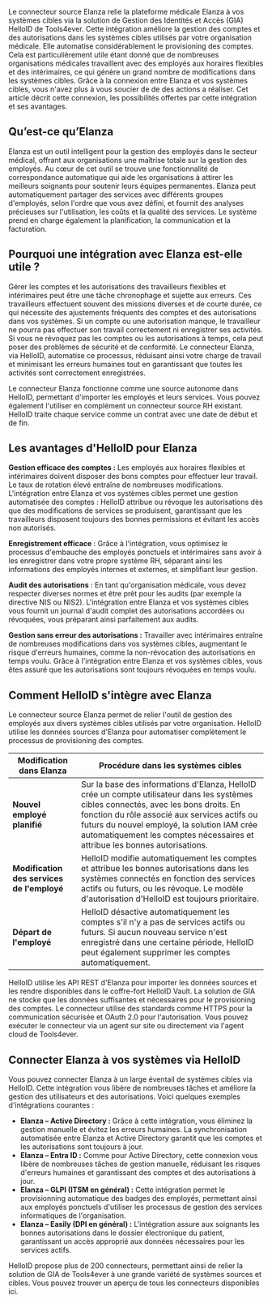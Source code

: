 Le connecteur source Elanza relie la plateforme médicale Elanza à vos systèmes cibles via la solution de Gestion des Identités et Accès (GIA) HelloID de Tools4ever. Cette intégration améliore la gestion des comptes et des autorisations dans les systèmes cibles utilisés par votre organisation médicale. Elle automatise considérablement le provisioning des comptes. Cela est particulièrement utile étant donné que de nombreuses organisations médicales travaillent avec des employés aux horaires flexibles et des intérimaires, ce qui génère un grand nombre de modifications dans les systèmes cibles. Grâce à la connexion entre Elanza et vos systèmes cibles, vous n'avez plus à vous soucier de de des actions a réaliser. Cet article décrit cette connexion, les possibilités offertes par cette intégration et ses avantages. 

## Qu’est-ce qu’Elanza

Elanza est un outil intelligent pour la gestion des employés dans le secteur médical, offrant aux organisations une maîtrise totale sur la gestion des employés. Au cœur de cet outil se trouve une fonctionnalité de correspondance automatique qui aide les organisations à attirer les meilleurs soignants pour soutenir leurs équipes permanentes. Elanza peut automatiquement partager des services avec différents groupes d'employés, selon l'ordre que vous avez défini, et fournit des analyses précieuses sur l'utilisation, les coûts et la qualité des services. Le système prend en charge également la planification, la communication et la facturation.

## Pourquoi une intégration avec Elanza est-elle utile ?

Gérer les comptes et les autorisations des travailleurs flexibles et intérimaires peut être une tâche chronophage et sujette aux erreurs. Ces travailleurs effectuent souvent des missions diverses et de courte durée, ce qui nécessite des ajustements fréquents des comptes et des autorisations dans vos systèmes. Si un compte ou une autorisation manque, le travailleur ne pourra pas effectuer son travail correctement ni enregistrer ses activités. Si vous ne révoquez pas les comptes ou les autorisations à temps, cela peut poser des problèmes de sécurité et de conformité. Le connecteur Elanza, via HelloID, automatise ce processus, réduisant ainsi votre charge de travail et minimisant les erreurs humaines tout en garantissant que toutes les activités sont correctement enregistrées.

Le connecteur Elanza fonctionne comme une source autonome dans HelloID, permettant d'importer les employés et leurs services. Vous pouvez également l'utiliser en complément un connecteur source RH existant. HelloID traite chaque service comme un contrat avec une date de début et de fin. 

## Les avantages d'HelloID pour Elanza
**Gestion efficace des comptes :** Les employés aux horaires flexibles et intérimaires doivent disposer des bons comptes pour effectuer leur travail. Le taux de rotation élevé entraîne de nombreuses modifications. L'intégration entre Elanza et vos systèmes cibles permet une gestion automatisée des comptes : HelloID attribue ou révoque les autorisations dès que des modifications de services se produisent, garantissant que les travailleurs disposent toujours des bonnes permissions et évitant les accès non autorisés.

**Enregistrement efficace** : Grâce à l'intégration, vous optimisez le processus d'embauche des employés ponctuels et intérimaires sans avoir à les enregistrer dans votre propre système RH, séparant ainsi les informations des employés internes et externes, et simplifiant leur gestion.

**Audit des autorisations** : En tant qu'organisation médicale, vous devez respecter diverses normes et être prêt pour les audits (par exemple la directive NIS ou NIS2). L'intégration entre Elanza et vos systèmes cibles vous fournit un journal d'audit complet des autorisations accordées ou révoquées, vous préparant ainsi parfaitement aux audits.

**Gestion sans erreur des autorisations :** Travailler avec intérimaires entraîne de nombreuses modifications dans vos systèmes cibles, augmentant le risque d'erreurs humaines, comme la non-révocation des autorisations en temps voulu. Grâce à l'intégration entre Elanza et vos systèmes cibles, vous êtes assuré que les autorisations sont toujours révoquées en temps voulu. 

## Comment HelloID s'intègre avec Elanza 
Le connecteur source Elanza permet de relier l'outil de gestion des employés aux divers systèmes cibles utilisés par votre organisation. HelloID utilise les données sources d'Elanza pour automatiser complètement le processus de provisioning des comptes.

| Modification dans Elanza	| Procédure dans les systèmes cibles | 
| ------------------------- | ---------------------------------- | 
| **Nouvel employé planifié**	| Sur la base des informations d'Elanza, HelloID crée un compte utilisateur dans les systèmes cibles connectés, avec les bons droits. En fonction du rôle associé aux services actifs ou futurs du nouvel employé, la solution IAM crée automatiquement les comptes nécessaires et attribue les bonnes autorisations. | 
| **Modification des services de l'employé**	| HelloID modifie automatiquement les comptes et attribue les bonnes autorisations dans les systèmes connectés en fonction des services actifs ou futurs, ou les révoque. Le modèle d'autorisation d'HelloID est toujours prioritaire. | 
| **Départ de l'employé**	| HelloID désactive automatiquement les comptes s'il n'y a pas de services actifs ou futurs. Si aucun nouveau service n'est enregistré dans une certaine période, HelloID peut également supprimer les comptes automatiquement. | 

HelloID utilise les API REST d'Elanza pour importer les données sources et les rendre disponibles dans le coffre-fort HelloID Vault. La solution de GIA ne stocke que les données suffisantes et nécessaires pour le provisioning des comptes. Le connecteur utilise des standards comme HTTPS pour la communication sécurisée et OAuth 2.0 pour l'autorisation. Vous pouvez exécuter le connecteur via un agent sur site ou directement via l'agent cloud de Tools4ever. 

## Connecter Elanza à vos systèmes via HelloID 
Vous pouvez connecter Elanza à un large éventail de systèmes cibles via HelloID. Cette intégration vous libère de nombreuses tâches et améliore la gestion des utilisateurs et des autorisations. Voici quelques exemples d'intégrations courantes :

* **Elanza – Active Directory :** Grâce à cette intégration, vous éliminez la gestion manuelle et évitez les erreurs humaines. La synchronisation automatisée entre Elanza et Active Directory garantit que les comptes et les autorisations sont toujours à jour.
* **Elanza – Entra ID :** Comme pour Active Directory, cette connexion vous libère de nombreuses tâches de gestion manuelle, réduisant les risques d'erreurs humaines et garantissant des comptes et des autorisations à jour.
* **Elanza – GLPI (ITSM en général) :** Cette intégration permet le provisionning automatique des badges des employés, permettant ainsi aux employés ponctuels d'utiliser les processus de gestion des services informatiques de l'organisation.
* **Elanza – Easily (DPI en général) :** L'intégration assure aux soignants les bonnes autorisations dans le dossier électronique du patient, garantissant un accès approprié aux données nécessaires pour les services actifs.

HelloID propose plus de 200 connecteurs, permettant ainsi de relier la solution de GIA de Tools4ever à une grande variété de systèmes sources et cibles. Vous pouvez trouver un aperçu de tous les connecteurs disponibles ici.

